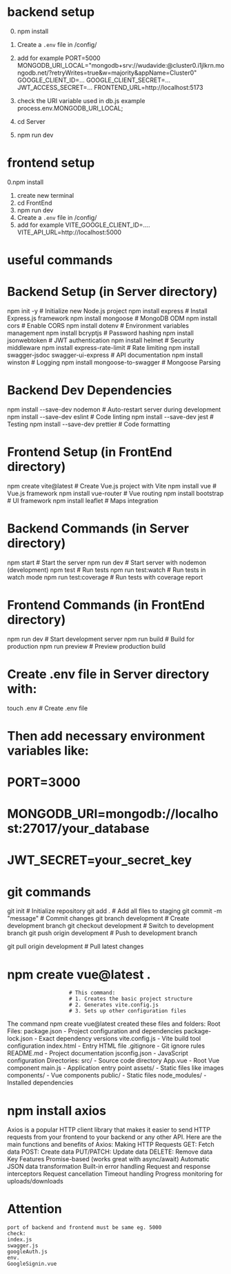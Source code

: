 
# backend setup
0. npm install
1. Create a `.env` file in /config/
2. add for example
    PORT=5000
    MONGODB_URI_LOCAL="mongodb+srv://wudavide:<password>@cluster0.i1jlkrn.mongodb.net/?retryWrites=true&w=majority&appName=Cluster0"
    GOOGLE_CLIENT_ID=...
    GOOGLE_CLIENT_SECRET=...
    JWT_ACCESS_SECRET=...
    FRONTEND_URL=http://localhost:5173   

3. check the URI variable used in db.js
    example process.env.MONGODB_URI_LOCAL;
4. cd Server
5. npm run dev

# frontend setup

0.npm install
1. create new terminal
2. cd FrontEnd
3. npm run dev
4. Create a `.env` file in /config/
5. add for example
    VITE_GOOGLE_CLIENT_ID=....
    VITE_API_URL=http://localhost:5000

# useful commands 
# Backend Setup (in Server directory)
npm init -y                    # Initialize new Node.js project
npm install express           # Install Express.js framework
npm install mongoose         # MongoDB ODM
npm install cors            # Enable CORS
npm install dotenv          # Environment variables management
npm install bcryptjs        # Password hashing
npm install jsonwebtoken    # JWT authentication
npm install helmet          # Security middleware
npm install express-rate-limit  # Rate limiting
npm install swagger-jsdoc swagger-ui-express  # API documentation
npm install winston         # Logging
npm install mongoose-to-swagger  # Mongoose Parsing

# Backend Dev Dependencies
npm install --save-dev nodemon  # Auto-restart server during development
npm install --save-dev eslint   # Code linting
npm install --save-dev jest     # Testing
npm install --save-dev prettier # Code formatting

# Frontend Setup (in FrontEnd directory)
npm create vite@latest         # Create Vue.js project with Vite
npm install vue               # Vue.js framework
npm install vue-router        # Vue routing
npm install bootstrap        # UI framework
npm install leaflet          # Maps integration

# Backend Commands (in Server directory)
npm start                    # Start the server
npm run dev                  # Start server with nodemon (development)
npm test                     # Run tests
npm run test:watch          # Run tests in watch mode
npm run test:coverage       # Run tests with coverage report

# Frontend Commands (in FrontEnd directory)
npm run dev                 # Start development server
npm run build              # Build for production
npm run preview            # Preview production build

# Create .env file in Server directory with:
touch .env                  # Create .env file
# Then add necessary environment variables like:
# PORT=3000
# MONGODB_URI=mongodb://localhost:27017/your_database
# JWT_SECRET=your_secret_key


# git commands
git init                    # Initialize repository
git add .                   # Add all files to staging
git commit -m "message"     # Commit changes
git branch development      # Create development branch
git checkout development    # Switch to development branch
git push origin development # Push to development branch

git pull origin development # Pull latest changes


# npm create vue@latest . 
                        # This command:
                        # 1. Creates the basic project structure
                        # 2. Generates vite.config.js
                        # 3. Sets up other configuration files

The command npm create vue@latest created these files and folders:
Root Files:
    package.json - Project configuration and dependencies
    package-lock.json - Exact dependency versions
    vite.config.js - Vite build tool configuration
    index.html - Entry HTML file
    .gitignore - Git ignore rules
    README.md - Project documentation
    jsconfig.json - JavaScript configuration
Directories:
    src/ - Source code directory
        App.vue - Root Vue component
        main.js - Application entry point
        assets/ - Static files like images
        components/ - Vue components
    public/ - Static files
    node_modules/ - Installed dependencies 



# npm install axios

Axios is a popular HTTP client library that makes it easier to send HTTP requests from your frontend to your backend or any other API. Here are the main functions and benefits of Axios:
Making HTTP Requests
GET: Fetch data
POST: Create data
PUT/PATCH: Update data
DELETE: Remove data
Key Features
Promise-based (works great with async/await)
Automatic JSON data transformation
Built-in error handling
Request and response interceptors
Request cancellation
Timeout handling
Progress monitoring for uploads/downloads



# Attention
    port of backend and frontend must be same eg. 5000
    check:
    index.js
    swagger.js
    googleAuth.js
    env.
    GoogleSignin.vue